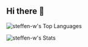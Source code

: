 ## Hi there 👋

![steffen-w's Top Languages](https://github-readme-stats.vercel.app/api/top-langs/?username=steffen-w&theme=gruvbox&show_icons=true&hide_border=true&layout=compact)

![steffen-w's Stats](https://github-readme-stats.vercel.app/api?username=steffen-w&theme=gruvbox&show_icons=true&hide_border=true&count_private=true)

<!--
**Steffen-W/Steffen-W** is a ✨ _special_ ✨ repository because its `README.md` (this file) appears on your GitHub profile.

Here are some ideas to get you started:

- 🔭 I’m currently working on ...
- 🌱 I’m currently learning ...
- 👯 I’m looking to collaborate on ...
- 🤔 I’m looking for help with ...
- 💬 Ask me about ...
- 📫 How to reach me: ...
- 😄 Pronouns: ...
- ⚡ Fun fact: ...
-->
